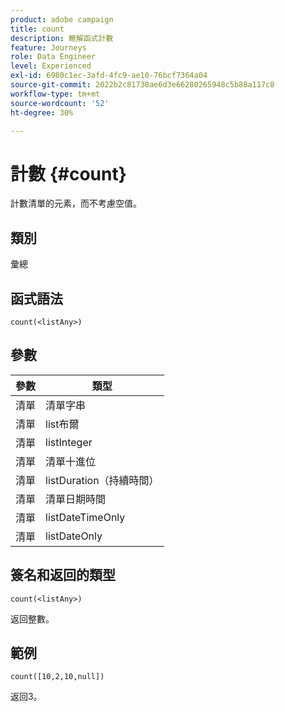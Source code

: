 ```yaml
---
product: adobe campaign
title: count
description: 瞭解函式計數
feature: Journeys
role: Data Engineer
level: Experienced
exl-id: 6980c1ec-3afd-4fc9-ae10-76bcf7364a04
source-git-commit: 2022b2c81738ae6d3e66280265948c5b88a117c8
workflow-type: tm+mt
source-wordcount: '52'
ht-degree: 30%

---
```


# 計數 {#count}

計數清單的元素，而不考慮空值。

## 類別

彙總

## 函式語法

`count(<listAny>)`

## 參數

| 參數 | 類型 |
|-----------|------------------|
| 清單 | 清單字串 |
| 清單 | list布爾 |
| 清單 | listInteger |
| 清單 | 清單十進位 |
| 清單 | listDuration（持續時間） |
| 清單 | 清單日期時間 |
| 清單 | listDateTimeOnly |
| 清單 | listDateOnly |

## 簽名和返回的類型

`count(<listAny>)`

返回整數。

## 範例

`count([10,2,10,null])`

返回3。

